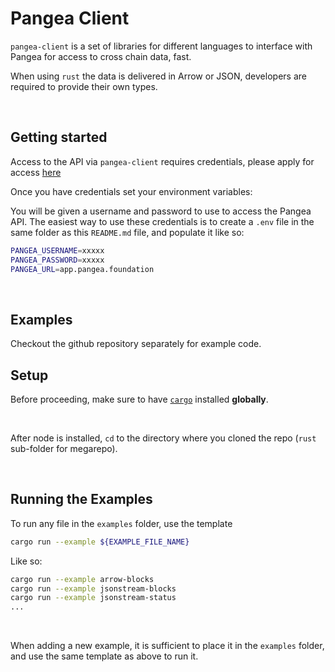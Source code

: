 # Pangea Client

`pangea-client` is a set of libraries for different languages to interface with Pangea for access to cross chain data, fast.

When using `rust` the data is delivered in Arrow or JSON, developers are required to provide their own types.

<br>

## Getting started

Access to the API via `pangea-client` requires credentials, please apply for access [here](https://pangea.foundation/get-access)

Once you have credentials set your environment variables:

You will be given a username and password to use to access the Pangea API.
The easiest way to use these credentials is to create a `.env` file in the same folder as this `README.md` file, and populate it like so:

```sh
PANGEA_USERNAME=xxxxx
PANGEA_PASSWORD=xxxxx
PANGEA_URL=app.pangea.foundation
```

<br>

## Examples

Checkout the github repository separately for example code.

## Setup

Before proceeding, make sure to have [`cargo`](https://doc.rust-lang.org/cargo/getting-started/installation.html) installed **globally**.

<br>

After node is installed, `cd` to the directory where you cloned the repo (`rust` sub-folder for megarepo).

<br>

## Running the Examples

To run any file in the `examples` folder, use the template

```sh
cargo run --example ${EXAMPLE_FILE_NAME}
```

Like so:

```sh
cargo run --example arrow-blocks
cargo run --example jsonstream-blocks
cargo run --example jsonstream-status
...
```

<br>

When adding a new example, it is sufficient to place it in the `examples` folder, and use the same template as above to run it.
